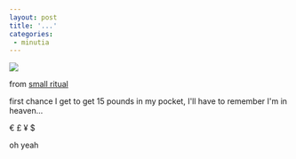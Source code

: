 ```yaml
---
layout: post
title: '...'
categories:
 - minutia
---
```


<a href="http://www.btinternet.com/~smallritual/brighton.html"><img src="http://www.btinternet.com/~smallritual/brighton/heaven.jpg" border="0"></a>

from <a href="http://www.smallritual.org">small ritual</a>

first chance I get to get 15 pounds in my pocket, I'll have to remember I'm in heaven...

&euro; &pound; &yen; $ 

oh yeah

